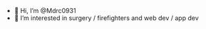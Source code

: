 - 👋 Hi, I’m @Mdrc0931
- 👀 I’m interested in surgery / firefighters and web dev / app dev

<!---
Mdrc0931/Mdrc0931 is a ✨ special ✨ repository because its `README.md` (this file) appears on your GitHub profile.
You can click the Preview link to take a look at your changes.
--->

